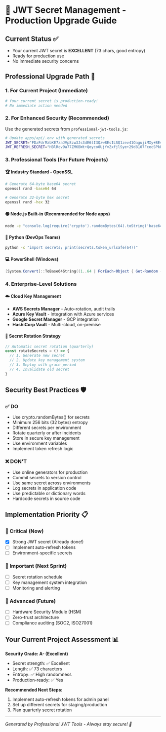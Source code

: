 # 🔐 JWT Secret Management - Production Upgrade Guide

## Current Status ✅
- Your current JWT secret is **EXCELLENT** (73 chars, good entropy)
- Ready for production use
- No immediate security concerns

## Professional Upgrade Path 🚀

### 1. For Current Project (Immediate)
```bash
# Your current secret is production-ready!
# No immediate action needed
```

### 2. For Enhanced Security (Recommended)
Use the generated secrets from `professional-jwt-tools.js`:

```bash
# Update apps/api/.env with generated secrets
JWT_SECRET="FDaFdrMzbKE7zaJVp8zw3Js3dE6lI3Qzw8EsILSQ1zev41OagujiMXy+BEsBG7/gVfMENLACWAfQbcYevhLOOg=="
JWT_REFRESH_SECRET="HBlRcv9a77ZM6BWt+Qoyco0UjYvZxfjlSye+29d8107FcecSPkF7g0cpMG9n4EwGYHxe4h/82ZuWGu8w9BDeQg=="
```

### 3. Professional Tools (For Future Projects)

#### 🏆 Industry Standard - OpenSSL
```bash
# Generate 64-byte base64 secret
openssl rand -base64 64

# Generate 32-byte hex secret  
openssl rand -hex 32
```

#### 🟢 Node.js Built-in (Recommended for Node apps)
```bash
node -e "console.log(require('crypto').randomBytes(64).toString('base64'))"
```

#### 🐍 Python (DevOps Teams)
```bash
python -c "import secrets; print(secrets.token_urlsafe(64))"
```

#### 💻 PowerShell (Windows)
```powershell
[System.Convert]::ToBase64String((1..64 | ForEach-Object { Get-Random -Maximum 256 }))
```

### 4. Enterprise-Level Solutions

#### ☁️ Cloud Key Management
- **AWS Secrets Manager** - Auto-rotation, audit trails
- **Azure Key Vault** - Integration with Azure services  
- **Google Secret Manager** - GCP integration
- **HashiCorp Vault** - Multi-cloud, on-premise

#### 🔄 Secret Rotation Strategy
```javascript
// Automatic secret rotation (quarterly)
const rotateSecrets = () => {
  // 1. Generate new secret
  // 2. Update key management system
  // 3. Deploy with grace period
  // 4. Invalidate old secret
}
```

## Security Best Practices 🛡️

### ✅ DO
- Use crypto.randomBytes() for secrets
- Minimum 256 bits (32 bytes) entropy
- Different secrets per environment
- Rotate quarterly or after incidents
- Store in secure key management
- Use environment variables
- Implement token refresh logic

### ❌ DON'T  
- Use online generators for production
- Commit secrets to version control
- Use same secret across environments
- Log secrets in application code
- Use predictable or dictionary words
- Hardcode secrets in source code

## Implementation Priority 📋

### 🚨 Critical (Now)
- [x] Strong JWT secret (Already done!)
- [ ] Implement auto-refresh tokens
- [ ] Environment-specific secrets

### 🔧 Important (Next Sprint)
- [ ] Secret rotation schedule
- [ ] Key management system integration
- [ ] Monitoring and alerting

### 🚀 Advanced (Future)
- [ ] Hardware Security Module (HSM)
- [ ] Zero-trust architecture
- [ ] Compliance auditing (SOC2, ISO27001)

## Your Current Project Assessment 📊

**Security Grade: A- (Excellent)**
- Secret strength: ✅ Excellent
- Length: ✅ 73 characters  
- Entropy: ✅ High randomness
- Production-ready: ✅ Yes

**Recommended Next Steps:**
1. Implement auto-refresh tokens for admin panel
2. Set up different secrets for staging/production
3. Plan quarterly secret rotation

---
*Generated by Professional JWT Tools - Always stay secure! 🔐*
